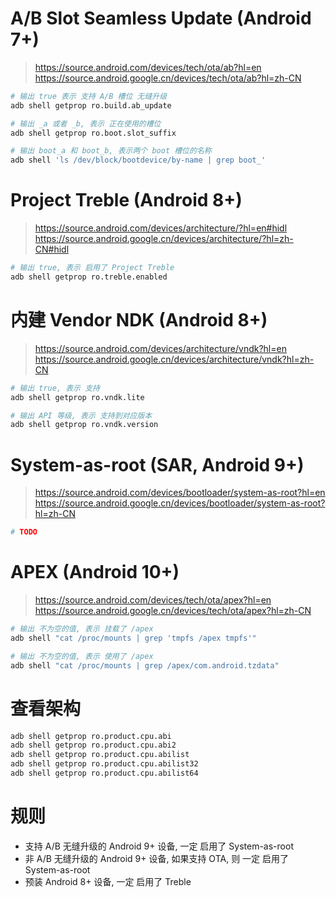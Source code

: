 # A/B Slot Seamless Update (Android 7+)
> https://source.android.com/devices/tech/ota/ab?hl=en  
> https://source.android.google.cn/devices/tech/ota/ab?hl=zh-CN
``` sh
# 输出 true 表示 支持 A/B 槽位 无缝升级
adb shell getprop ro.build.ab_update

# 输出 _a 或者 _b, 表示 正在使用的槽位
adb shell getprop ro.boot.slot_suffix

# 输出 boot_a 和 boot_b, 表示两个 boot 槽位的名称
adb shell 'ls /dev/block/bootdevice/by-name | grep boot_'
```

# Project Treble (Android 8+)
> https://source.android.com/devices/architecture/?hl=en#hidl  
> https://source.android.google.cn/devices/architecture/?hl=zh-CN#hidl
``` sh
# 输出 true, 表示 启用了 Project Treble
adb shell getprop ro.treble.enabled
```

# 内建 Vendor NDK (Android 8+)
> https://source.android.com/devices/architecture/vndk?hl=en  
> https://source.android.google.cn/devices/architecture/vndk?hl=zh-CN
``` sh
# 输出 true, 表示 支持
adb shell getprop ro.vndk.lite

# 输出 API 等级, 表示 支持到对应版本
adb shell getprop ro.vndk.version
```

# System-as-root (SAR, Android 9+)
> https://source.android.com/devices/bootloader/system-as-root?hl=en  
> https://source.android.google.cn/devices/bootloader/system-as-root?hl=zh-CN
``` sh
# TODO
```

# APEX (Android 10+)
> https://source.android.com/devices/tech/ota/apex?hl=en  
> https://source.android.google.cn/devices/tech/ota/apex?hl=zh-CN
``` sh
# 输出 不为空的值, 表示 挂载了 /apex
adb shell "cat /proc/mounts | grep 'tmpfs /apex tmpfs'"

# 输出 不为空的值, 表示 使用了 /apex
adb shell "cat /proc/mounts | grep /apex/com.android.tzdata"
```

# 查看架构
``` sh
adb shell getprop ro.product.cpu.abi
adb shell getprop ro.product.cpu.abi2
adb shell getprop ro.product.cpu.abilist
adb shell getprop ro.product.cpu.abilist32
adb shell getprop ro.product.cpu.abilist64
```

# 规则
- 支持 A/B 无缝升级的 Android 9+ 设备, 一定 启用了 System-as-root
- 非 A/B 无缝升级的 Android 9+ 设备, 如果支持 OTA, 则 一定 启用了 System-as-root
- 预装 Android 8+ 设备, 一定 启用了 Treble
